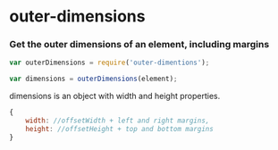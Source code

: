 # outer-dimensions
### Get the outer dimensions of an element, including margins

```javascript
var outerDimensions = require('outer-dimentions');

var dimensions = outerDimensions(element);
```

dimensions is an object with width and height properties.

```javascript
{
    width: //offsetWidth + left and right margins,
    height: //offsetHeight + top and bottom margins
}
```
